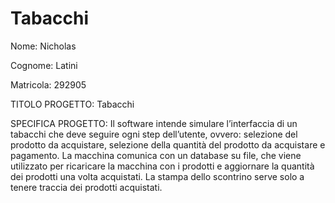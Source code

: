 # Tabacchi

Nome: Nicholas

Cognome: Latini

Matricola: 292905

TITOLO PROGETTO: Tabacchi

SPECIFICA PROGETTO: Il software intende simulare l’interfaccia di un tabacchi che deve seguire ogni step dell’utente, ovvero: selezione del prodotto da acquistare, selezione della quantità del prodotto da acquistare e pagamento. La macchina comunica con un database su file, che viene utilizzato per ricaricare la macchina con i prodotti e aggiornare la quantità dei prodotti una volta acquistati. La stampa dello scontrino serve solo a tenere traccia dei prodotti acquistati.
